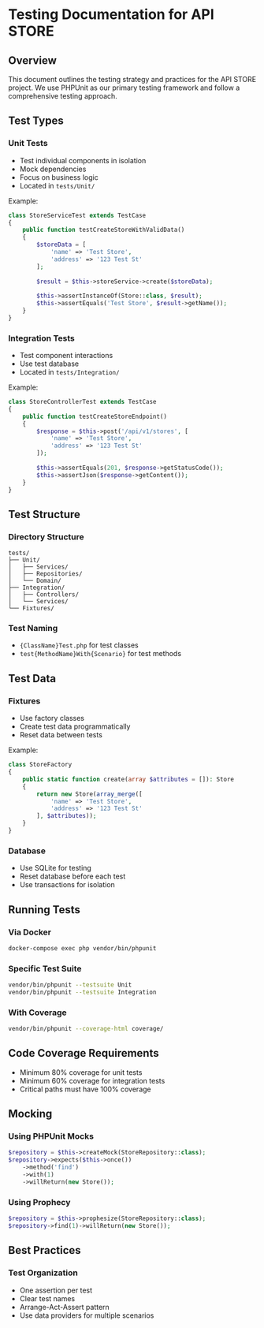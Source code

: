 # Testing Documentation for API STORE

## Overview
This document outlines the testing strategy and practices for the API STORE project. We use PHPUnit as our primary testing framework and follow a comprehensive testing approach.

## Test Types

### Unit Tests
- Test individual components in isolation
- Mock dependencies
- Focus on business logic
- Located in `tests/Unit/`

Example:
```php
class StoreServiceTest extends TestCase
{
    public function testCreateStoreWithValidData()
    {
        $storeData = [
            'name' => 'Test Store',
            'address' => '123 Test St'
        ];
        
        $result = $this->storeService->create($storeData);
        
        $this->assertInstanceOf(Store::class, $result);
        $this->assertEquals('Test Store', $result->getName());
    }
}
```

### Integration Tests
- Test component interactions
- Use test database
- Located in `tests/Integration/`

Example:
```php
class StoreControllerTest extends TestCase
{
    public function testCreateStoreEndpoint()
    {
        $response = $this->post('/api/v1/stores', [
            'name' => 'Test Store',
            'address' => '123 Test St'
        ]);
        
        $this->assertEquals(201, $response->getStatusCode());
        $this->assertJson($response->getContent());
    }
}
```

## Test Structure

### Directory Structure
```
tests/
├── Unit/
│   ├── Services/
│   ├── Repositories/
│   └── Domain/
├── Integration/
│   ├── Controllers/
│   └── Services/
└── Fixtures/
```

### Test Naming
- `{ClassName}Test.php` for test classes
- `test{MethodName}With{Scenario}` for test methods

## Test Data

### Fixtures
- Use factory classes
- Create test data programmatically
- Reset data between tests

Example:
```php
class StoreFactory
{
    public static function create(array $attributes = []): Store
    {
        return new Store(array_merge([
            'name' => 'Test Store',
            'address' => '123 Test St'
        ], $attributes));
    }
}
```

### Database
- Use SQLite for testing
- Reset database before each test
- Use transactions for isolation

## Running Tests

### Via Docker
```bash
docker-compose exec php vendor/bin/phpunit
```

### Specific Test Suite
```bash
vendor/bin/phpunit --testsuite Unit
vendor/bin/phpunit --testsuite Integration
```

### With Coverage
```bash
vendor/bin/phpunit --coverage-html coverage/
```

## Code Coverage Requirements
- Minimum 80% coverage for unit tests
- Minimum 60% coverage for integration tests
- Critical paths must have 100% coverage

## Mocking

### Using PHPUnit Mocks
```php
$repository = $this->createMock(StoreRepository::class);
$repository->expects($this->once())
    ->method('find')
    ->with(1)
    ->willReturn(new Store());
```

### Using Prophecy
```php
$repository = $this->prophesize(StoreRepository::class);
$repository->find(1)->willReturn(new Store());
```

## Best Practices

### Test Organization
- One assertion per test
- Clear test names
- Arrange-Act-Assert pattern
- Use data providers for multiple scenarios
